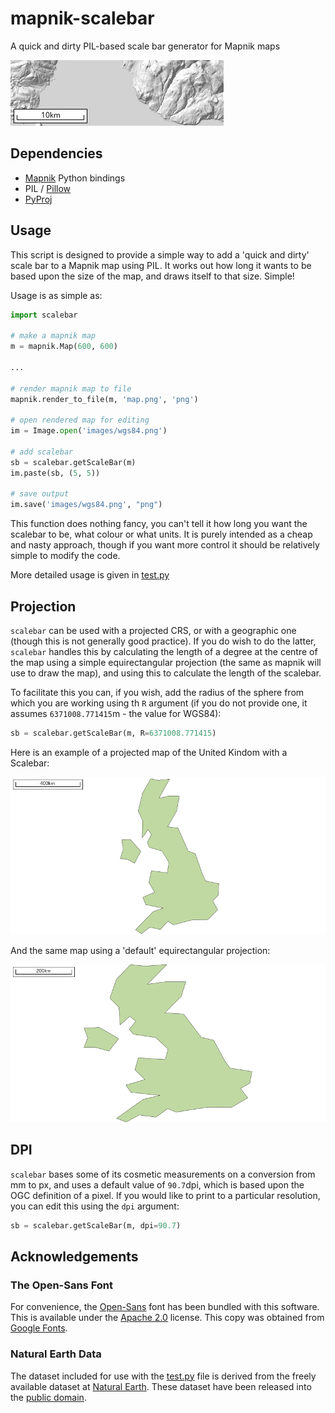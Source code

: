 # mapnik-scalebar
A quick and dirty PIL-based scale bar generator for Mapnik maps

![example scalebar](./images/arran.png)

## Dependencies

* [Mapnik](http://mapnik.org/) Python bindings
* PIL / [Pillow](https://python-pillow.org/)
* [PyProj](https://jswhit.github.io/pyproj/)

## Usage

This script is designed to provide a simple way to add a 'quick and dirty' scale bar to a Mapnik map using PIL. It works out how long it wants to be based upon the size of the map, and draws itself to that size. Simple!

Usage is as simple as:

```python
import scalebar

# make a mapnik map
m = mapnik.Map(600, 600)

...

# render mapnik map to file
mapnik.render_to_file(m, 'map.png', 'png')

# open rendered map for editing
im = Image.open('images/wgs84.png')

# add scalebar
sb = scalebar.getScaleBar(m)
im.paste(sb, (5, 5))

# save output
im.save('images/wgs84.png', "png")
```

This function does nothing fancy, you can't tell it how long you want the scalebar to be, what colour or what units. It is purely intended as a cheap and nasty approach, though if you want more control it should be relatively simple to modify the code.

More detailed usage is given in [test.py](test.py)

## Projection

`scalebar` can be used with a projected CRS, or with a geographic one (though this is not generally good practice). If you do wish to do the latter, `scalebar` handles this by calculating the length of a degree at the centre of the map using a simple equirectangular projection (the same as mapnik will use to draw the map), and using this to calculate the length of the scalebar.

To facilitate this you can, if you wish, add the radius of the sphere from which you are working using th `R` argument (if you do not provide one, it assumes `6371008.771415`m - the value for WGS84):

```python
sb = scalebar.getScaleBar(m, R=6371008.771415)
```

Here is an example of a projected map of the United Kindom with a Scalebar:

![uk-projected](images/osgb.png)

And the same map using a 'default' equirectangular projection:

![uk-projected](images/wgs84.png)

## DPI

`scalebar` bases some of its cosmetic measurements on a conversion from mm to px, and uses a default value of `90.7`dpi, which is based upon the OGC definition of a pixel. If you would like to print to a particular resolution, you can edit this using the `dpi` argument:

```python
sb = scalebar.getScaleBar(m, dpi=90.7)
```

## Acknowledgements
### The Open-Sans Font
For convenience, the [Open-Sans](https://fonts.google.com/specimen/Open+Sans) font has been bundled with this software. This is available under the [Apache 2.0](http://www.apache.org/licenses/LICENSE-2.0) license. This copy was obtained from [Google Fonts](https://fonts.google.com/specimen/Open+Sans).

### Natural Earth Data
The dataset included for use with the [test.py](test.py) file is derived from the freely available dataset at [Natural Earth](http://www.naturalearthdata.com/downloads/). These dataset have been released into the [public domain](http://www.naturalearthdata.com/about/terms-of-use/).